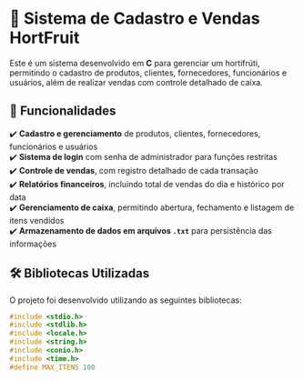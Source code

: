 # 🌱 Sistema de Cadastro e Vendas HortFruit  

Este é um sistema desenvolvido em **C** para gerenciar um hortifrúti, permitindo o cadastro de produtos, clientes, fornecedores, funcionários e usuários, além de realizar vendas com controle detalhado de caixa.  

## 🚀 Funcionalidades  

✔️ **Cadastro e gerenciamento** de produtos, clientes, fornecedores, funcionários e usuários  
✔️ **Sistema de login** com senha de administrador para funções restritas  
✔️ **Controle de vendas**, com registro detalhado de cada transação  
✔️ **Relatórios financeiros**, incluindo total de vendas do dia e histórico por data  
✔️ **Gerenciamento de caixa**, permitindo abertura, fechamento e listagem de itens vendidos  
✔️ **Armazenamento de dados em arquivos `.txt`** para persistência das informações  

## 🛠️ Bibliotecas Utilizadas  

O projeto foi desenvolvido utilizando as seguintes bibliotecas:  

```c
#include <stdio.h>
#include <stdlib.h>
#include <locale.h>
#include <string.h>
#include <conio.h>
#include <time.h>
#define MAX_ITENS 100 
